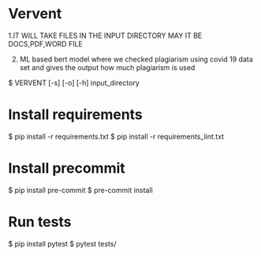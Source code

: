 # Vervent

1.IT WILL TAKE FILES IN THE INPUT DIRECTORY MAY IT BE DOCS,PDF,WORD FILE

2. ML based bert model where we checked plagiarism using covid 19 data set and gives the output how much plagiarism is used


$ VERVENT [-s] [-o] [-h] input_directory




# Install requirements
$ pip install -r requirements.txt
$ pip install -r requirements_lint.txt

# Install precommit
$ pip install pre-commit
$ pre-commit install

# Run tests
$ pip install pytest
$ pytest tests/



